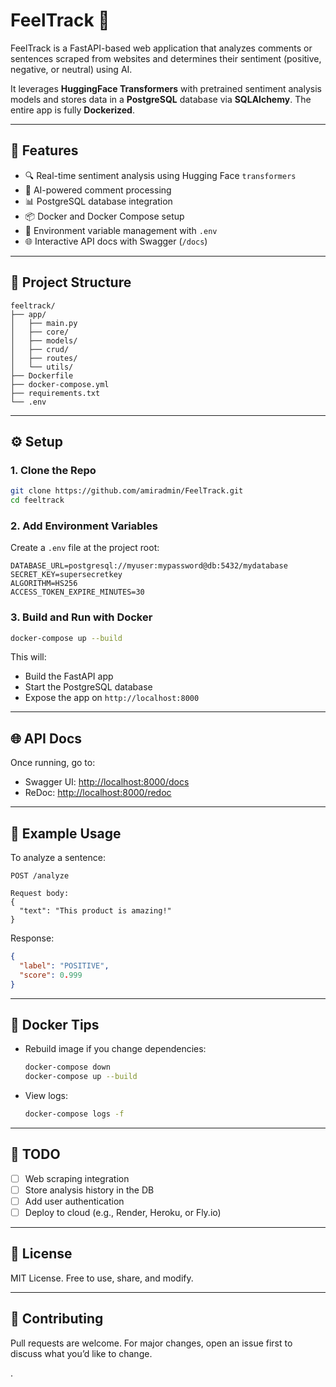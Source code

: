 # FeelTrack 🎯

FeelTrack is a FastAPI-based web application that analyzes comments or sentences scraped from websites and determines their sentiment (positive, negative, or neutral) using AI.

It leverages **HuggingFace Transformers** with pretrained sentiment analysis models and stores data in a **PostgreSQL** database via **SQLAlchemy**. The entire app is fully **Dockerized**.

---

## 🚀 Features

- 🔍 Real-time sentiment analysis using Hugging Face `transformers`
- 🧠 AI-powered comment processing
- 📊 PostgreSQL database integration
- 📦 Docker and Docker Compose setup
- 🔐 Environment variable management with `.env`
- 🌐 Interactive API docs with Swagger (`/docs`)

---

## 📁 Project Structure

```
feeltrack/
├── app/
│   ├── main.py
│   ├── core/
│   ├── models/
│   ├── crud/
│   ├── routes/
│   └── utils/
├── Dockerfile
├── docker-compose.yml
├── requirements.txt
└── .env
```

---

## ⚙️ Setup

### 1. Clone the Repo

```bash
git clone https://github.com/amiradmin/FeelTrack.git
cd feeltrack
```

### 2. Add Environment Variables

Create a `.env` file at the project root:

```env
DATABASE_URL=postgresql://myuser:mypassword@db:5432/mydatabase
SECRET_KEY=supersecretkey
ALGORITHM=HS256
ACCESS_TOKEN_EXPIRE_MINUTES=30
```

### 3. Build and Run with Docker

```bash
docker-compose up --build
```

This will:

- Build the FastAPI app
- Start the PostgreSQL database
- Expose the app on `http://localhost:8000`

---

## 🌐 API Docs

Once running, go to:

- Swagger UI: [http://localhost:8000/docs](http://localhost:8000/docs)
- ReDoc: [http://localhost:8000/redoc](http://localhost:8000/redoc)

---

## 🧪 Example Usage

To analyze a sentence:

```http
POST /analyze

Request body:
{
  "text": "This product is amazing!"
}
```

Response:

```json
{
  "label": "POSITIVE",
  "score": 0.999
}
```

---

## 🐳 Docker Tips

- Rebuild image if you change dependencies:

  ```bash
  docker-compose down
  docker-compose up --build
  ```

- View logs:

  ```bash
  docker-compose logs -f
  ```

---

## 📌 TODO

- [ ] Web scraping integration
- [ ] Store analysis history in the DB
- [ ] Add user authentication
- [ ] Deploy to cloud (e.g., Render, Heroku, or Fly.io)

---

## 📃 License

MIT License. Free to use, share, and modify.

---

## 🤝 Contributing

Pull requests are welcome. For major changes, open an issue first to discuss what you’d like to change.


.